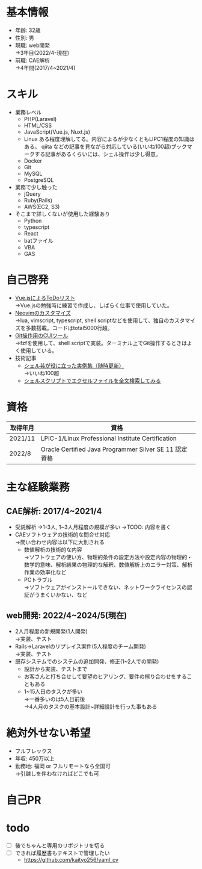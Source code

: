 # 基本情報

- 年齢: 32歳
- 性別: 男
- 現職: web開発  
    →3年目(2022/4-現在)
- 前職: CAE解析  
    →4年間(2017/4~2021/4)

# スキル

- 業務レベル
    - PHP(Laravel)
    - HTML/CSS
    - JavaScript(Vue.js, Nuxt.js)
    - Linux
        ある程度理解してる。内容によるが少なくともLIPC1程度の知識はある。
        qiita などの記事を見ながら対応している(いいね100超)ブックマークする記事があるくらいには、シェル操作は少し得意。
    - Docker
    - Git
    - MySQL
    - PostgreSQL
- 業務で少し触った
    - jQuery
    - Ruby(Rails)
    - AWS(EC2, S3)
- そこまで詳しくないが使用した経験あり
    - Python
    - typescript
    - React
    - batファイル
    - VBA
    - GAS

# 自己啓発

- [Vue.jsによるToDoリスト](https://github.com/ukiuki-engineer/todo_vue)  
    →Vue.jsの勉強時に練習で作成し、しばらく仕事で使用していた。
- [Neovimのカスタマイズ](https://github.com/ukiuki-engineer/nvim)  
    →lua, vimscript, typescript, shell scriptなどを使用して、独自のカスタマイズを多数搭載。コードはtotal5000行超。
- [Git操作用のCUIツール](https://github.com/ukiuki-engineer/mytools/tree/master/fzf_git)  
    →fzfを使用して、shell scriptで実装。ターミナル上でGit操作するときはよく使用している。
- 技術記事
    - [シェル芸が役に立った実例集（随時更新）](https://qiita.com/UKIUKI_ENGINEER/items/b1e5237d004586033547)  
        →いいね100超
    - [シェルスクリプトでエクセルファイルを全文検索してみる](https://qiita.com/UKIUKI_ENGINEER/items/76d1ba94c2e210bc5f5d)

# 資格

| 取得年月 | 資格                                                   |
| -------- | ------------------------------------------------------ |
| 2021/11  | LPIC-1/Linux Professional Institute Certification      |
| 2022/8   | Oracle Certified Java Programmer Silver SE 11 認定資格 |

# 主な経験業務

## CAE解析: 2017/4~2021/4

- 受託解析
    →1-3人, 1~3人月程度の規模が多い
    →TODO: 内容を書く
- CAEソフトウェアの技術的な問合せ対応  
    →問い合わせ内容は以下に大別される
    - 数値解析の技術的な内容  
        →ソフトウェアの使い方、物理的条件の設定方法や設定内容の物理的・数学的意味、解析結果の物理的な解釈、数値解析上のエラー対策、解析作業の効率化など
    - PCトラブル  
        →ソフトウェアがインストールできない、ネットワークライセンスの認証がうまくいかない、など

## web開発: 2022/4~2024/5(現在)

- 2人月程度の新規開発(1人開発)  
    →実装、テスト
- Rails→Laravelのリプレイス案件(5人程度のチーム開発)  
    →実装、テスト
- 既存システムでのシステムの追加開発、修正(1~2人での開発)  
    - 設計から実装、テストまで
    - お客さんと打ち合せして要望のヒアリング、要件の擦り合わせをすることもある
    - 1~15人日のタスクが多い  
        →一番多いのは5人日前後  
        →4人月のタスクの基本設計~詳細設計を行った事もある

# 絶対外せない希望

- フルフレックス
- 年収: 450万以上
- 勤務地: 福岡 or フルリモートなら全国可  
    →引越しを伴わなければどこでも可

# 自己PR



# todo

- [ ] 後でちゃんと専用のリポジトリを切る
- [ ] できれば履歴書もテキストで管理したい
    - https://github.com/kaityo256/yaml_cv
